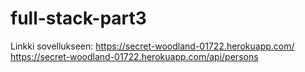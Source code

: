 # full-stack-part3

Linkki sovellukseen:
https://secret-woodland-01722.herokuapp.com/
https://secret-woodland-01722.herokuapp.com/api/persons
